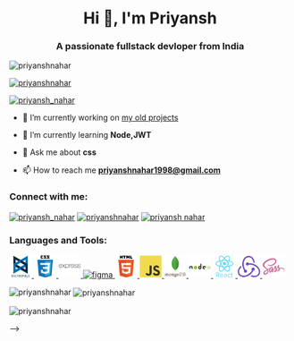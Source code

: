 <h1 align="center">Hi 👋, I'm Priyansh</h1>
<h3 align="center">A passionate fullstack devloper from India</h3>

<p align="left"> <img src="https://komarev.com/ghpvc/?username=priyanshnahar&label=Profile%20views&color=0e75b6&style=flat" alt="priyanshnahar" /> </p>

<p align="left"> <a href="https://github.com/ryo-ma/github-profile-trophy"><img src="https://github-profile-trophy.vercel.app/?username=priyanshnahar" alt="priyanshnahar" /></a> </p>

<p align="left"> <a href="https://twitter.com/priyansh_nahar" target="blank"><img src="https://img.shields.io/twitter/follow/priyansh_nahar?logo=twitter&style=for-the-badge" alt="priyansh_nahar" /></a> </p>

- 🔭 I’m currently working on [my old projects](Gabby)

- 🌱 I’m currently learning **Node,JWT**

- 💬 Ask me about **css**

- 📫 How to reach me **priyanshnahar1998@gmail.com**

<h3 align="left">Connect with me:</h3>
<p align="left">
<a href="https://twitter.com/priyansh_nahar" target="blank"><img align="center" src="https://raw.githubusercontent.com/rahuldkjain/github-profile-readme-generator/master/src/images/icons/Social/twitter.svg" alt="priyansh_nahar" height="30" width="40" /></a>
<a href="https://linkedin.com/in/priyanshnahar" target="blank"><img align="center" src="https://raw.githubusercontent.com/rahuldkjain/github-profile-readme-generator/master/src/images/icons/Social/linked-in-alt.svg" alt="priyanshnahar" height="30" width="40" /></a>
<a href="https://www.youtube.com/c/priyansh nahar" target="blank"><img align="center" src="https://raw.githubusercontent.com/rahuldkjain/github-profile-readme-generator/master/src/images/icons/Social/youtube.svg" alt="priyansh nahar" height="30" width="40" /></a>
</p>

<h3 align="left">Languages and Tools:</h3>
<p align="left"> <a href="https://backbonejs.org" target="_blank" rel="noreferrer"> <img src="https://raw.githubusercontent.com/devicons/devicon/master/icons/backbonejs/backbonejs-original-wordmark.svg" alt="backbonejs" width="40" height="40"/> </a> <a href="https://www.w3schools.com/css/" target="_blank" rel="noreferrer"> <img src="https://raw.githubusercontent.com/devicons/devicon/master/icons/css3/css3-original-wordmark.svg" alt="css3" width="40" height="40"/> </a> <a href="https://expressjs.com" target="_blank" rel="noreferrer"> <img src="https://raw.githubusercontent.com/devicons/devicon/master/icons/express/express-original-wordmark.svg" alt="express" width="40" height="40"/> </a> <a href="https://www.figma.com/" target="_blank" rel="noreferrer"> <img src="https://www.vectorlogo.zone/logos/figma/figma-icon.svg" alt="figma" width="40" height="40"/> </a> <a href="https://www.w3.org/html/" target="_blank" rel="noreferrer"> <img src="https://raw.githubusercontent.com/devicons/devicon/master/icons/html5/html5-original-wordmark.svg" alt="html5" width="40" height="40"/> </a> <a href="https://developer.mozilla.org/en-US/docs/Web/JavaScript" target="_blank" rel="noreferrer"> <img src="https://raw.githubusercontent.com/devicons/devicon/master/icons/javascript/javascript-original.svg" alt="javascript" width="40" height="40"/> </a> <a href="https://www.mongodb.com/" target="_blank" rel="noreferrer"> <img src="https://raw.githubusercontent.com/devicons/devicon/master/icons/mongodb/mongodb-original-wordmark.svg" alt="mongodb" width="40" height="40"/> </a> <a href="https://nodejs.org" target="_blank" rel="noreferrer"> <img src="https://raw.githubusercontent.com/devicons/devicon/master/icons/nodejs/nodejs-original-wordmark.svg" alt="nodejs" width="40" height="40"/> </a> <a href="https://reactjs.org/" target="_blank" rel="noreferrer"> <img src="https://raw.githubusercontent.com/devicons/devicon/master/icons/react/react-original-wordmark.svg" alt="react" width="40" height="40"/> </a> <a href="https://redux.js.org" target="_blank" rel="noreferrer"> <img src="https://raw.githubusercontent.com/devicons/devicon/master/icons/redux/redux-original.svg" alt="redux" width="40" height="40"/> </a> <a href="https://sass-lang.com" target="_blank" rel="noreferrer"> <img src="https://raw.githubusercontent.com/devicons/devicon/master/icons/sass/sass-original.svg" alt="sass" width="40" height="40"/> </a> </p>

<p><img align="left" src="https://github-readme-stats.vercel.app/api/top-langs?username=priyanshnahar&show_icons=true&locale=en&layout=compact" alt="priyanshnahar" /></p>

<p>&nbsp;<img align="center" src="https://github-readme-stats.vercel.app/api?username=priyanshnahar&show_icons=true&locale=en" alt="priyanshnahar" /></p>

<p><img align="center" src="https://github-readme-streak-stats.herokuapp.com/?user=priyanshnahar&" alt="priyanshnahar" /></p>
-->


 
 
